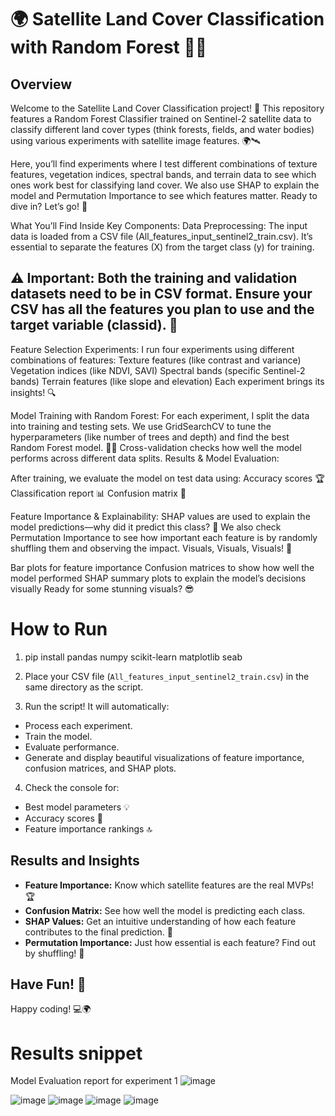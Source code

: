 # 🌍 Satellite Land Cover Classification with Random Forest 🌲🌾

   ## Overview
Welcome to the Satellite Land Cover Classification project! 🎉 This repository features a Random Forest Classifier trained on Sentinel-2 satellite data to classify different land cover types (think forests, fields, and water bodies) using various experiments with satellite image features. 🌍🛰️

Here, you’ll find experiments where I test different combinations of texture features, vegetation indices, spectral bands, and terrain data to see which ones work best for classifying land cover. We also use SHAP to explain the model and Permutation Importance to see which features matter. Ready to dive in? Let’s go! 🚀

What You’ll Find Inside
Key Components:
Data Preprocessing:
The input data is loaded from a CSV file (All_features_input_sentinel2_train.csv). It’s essential to separate the features (X) from the target class (y) for training.

##  ⚠️ Important: Both the training and validation datasets need to be in CSV format. Ensure your CSV has all the features you plan to use and the target variable (classid). 🎯

Feature Selection Experiments:
I run four experiments using different combinations of features:
Texture features (like contrast and variance)
Vegetation indices (like NDVI, SAVI)
Spectral bands (specific Sentinel-2 bands)
Terrain features (like slope and elevation) Each experiment brings its insights! 🔍

Model Training with Random Forest:
For each experiment, I split the data into training and testing sets.
We use GridSearchCV to tune the hyperparameters (like number of trees and depth) and find the best Random Forest model. 🌳🔧
Cross-validation checks how well the model performs across different data splits.
Results & Model Evaluation:

After training, we evaluate the model on test data using:
Accuracy scores 🏆
Classification report 📊
Confusion matrix 🤔

Feature Importance & Explainability:
SHAP values are used to explain the model predictions—why did it predict this class? 🔮
We also check Permutation Importance to see how important each feature is by randomly shuffling them and observing the impact.
Visuals, Visuals, Visuals! 🎨

Bar plots for feature importance
Confusion matrices to show how well the model performed
SHAP summary plots to explain the model’s decisions visually
Ready for some stunning visuals? 😎


# How to Run
1. pip install pandas numpy scikit-learn matplotlib seab

2. Place your CSV file (`All_features_input_sentinel2_train.csv`) in the same directory as the script.

3. Run the script! It will automatically:
- Process each experiment.
- Train the model.
- Evaluate performance.
- Generate and display beautiful visualizations of feature importance, confusion matrices, and SHAP plots.

4. Check the console for:
- Best model parameters 💡
- Accuracy scores 🏅
- Feature importance rankings 🔝

## Results and Insights

- **Feature Importance:** Know which satellite features are the real MVPs! 🏆
- **Confusion Matrix:** See how well the model is predicting each class.
- **SHAP Values:** Get an intuitive understanding of how each feature contributes to the final prediction. 💬
- **Permutation Importance:** Just how essential is each feature? Find out by shuffling! 🎲

## Have Fun! 🎉
Happy coding! 💻🌍


# Results snippet
Model Evaluation report for experiment 1
![image](https://github.com/user-attachments/assets/8fc201d9-0660-4dd8-b47d-25eb75f22905)

![image](https://github.com/user-attachments/assets/9d4ab2a5-4d3e-4fbf-a358-824250a81d9c)
![image](https://github.com/user-attachments/assets/19a7a4a1-dcac-49db-9610-5d28b2c71daa)
![image](https://github.com/user-attachments/assets/3ca05dcc-6983-4b62-bec1-f91d7601a477)
![image](https://github.com/user-attachments/assets/d4f0625e-a46e-44e6-9ead-930f2c34483f) 




